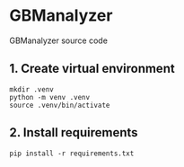 # GBManalyzer

GBManalyzer source code

## 1. Create virtual environment

```
mkdir .venv
python -m venv .venv
source .venv/bin/activate
```

## 2. Install requirements
```
pip install -r requirements.txt
```
